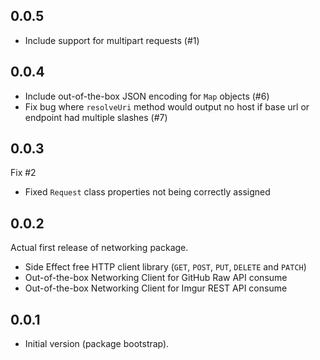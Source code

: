 ## 0.0.5

- Include support for multipart requests (#1)

## 0.0.4

- Include out-of-the-box JSON encoding for `Map` objects (#6)
- Fix bug where `resolveUri` method would output no host if base url or endpoint had multiple slashes (#7)

## 0.0.3

Fix #2

- Fixed `Request` class properties not being correctly assigned

## 0.0.2

Actual first release of networking package.

- Side Effect free HTTP client library (`GET`, `POST`, `PUT`, `DELETE` and `PATCH`)
- Out-of-the-box Networking Client for GitHub Raw API consume
- Out-of-the-box Networking Client for Imgur REST API consume

## 0.0.1

- Initial version (package bootstrap).
